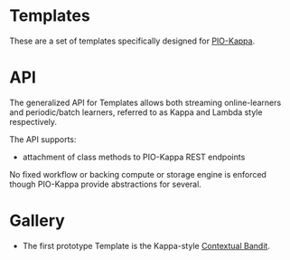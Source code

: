 # Templates

These are a set of templates specifically designed for [PIO-Kappa](https://github.com/actionml/pio-kappa).

# API

The generalized API for Templates allows both streaming online-learners and periodic/batch learners, referred to as Kappa and Lambda style respectively.

The API supports:

 - attachment of class methods to PIO-Kappa REST endpoints

No fixed workflow or backing compute or storage engine is enforced though PIO-Kappa provide abstractions for several.

# Gallery

 - The first prototype Template is the Kappa-style [Contextual Bandit](contextual-bandit-template).
